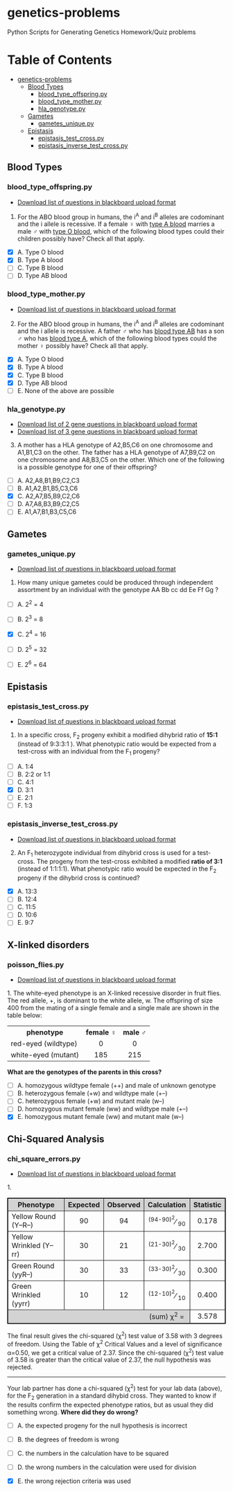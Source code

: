 # genetics-problems
Python Scripts for Generating Genetics Homework/Quiz problems

[comment]: <> ( https://guides.github.com/features/mastering-markdown/ )
[comment]: <> ( https://docs.github.com/en/free-pro-team@latest/github/creating-cloning-and-archiving-repositories/about-readmes )
[comment]: <> ( https://docs.github.com/en/free-pro-team@latest/github/writing-on-github/basic-writing-and-formatting-syntax )

Table of Contents
=================

   * [genetics-problems](#genetics-problems)
      * [Blood Types](#blood-types)
         * [blood_type_offspring.py](#blood_type_offspringpy)
         * [blood_type_mother.py](#blood_type_motherpy)
         * [hla_genotype.py](#hla_genotypepy)
      * [Gametes](#gametes)
         * [gametes_unique.py](#gametes_uniquepy)
      * [Epistasis](#epistasis)
         * [epistasis_test_cross.py](#epistasis_test_crosspy)
         * [epistasis_inverse_test_cross.py](#epistasis_inverse_test_crosspy)


## Blood Types

### blood_type_offspring.py

* [Download list of questions in blackboard upload format](blackboard_upload/bbq-blood_type_offspring.txt)

1. For the ABO blood group in humans, the i<sup>A</sup> and i<sup>B</sup> alleles are codominant and the i allele is recessive. If a female &female; with <u>type A blood</u> marries a male &male; with <u>type O blood</u>, which of the following blood types could their children possibly have? Check all that apply.

- [x] A. Type O blood
- [x] B. Type A blood
- [ ] C. Type B blood
- [ ] D. Type AB blood

### blood_type_mother.py

* [Download list of questions in blackboard upload format](blackboard_upload/bbq-blood_type_mother.txt)

2. For the ABO blood group in humans, the i<sup>A</sup> and i<sup>B</sup> alleles are codominant and the i allele is recessive. A father &male; who has <u>blood type AB</u> has a son &male; who has <u>blood type A</u>, which of the following blood types could the mother &female; possibly have? Check all that apply.

- [x] A. Type O blood
- [x] B. Type A blood
- [x] C. Type B blood
- [x] D. Type AB blood
- [ ] E. None of the above are possible

### hla_genotype.py

* [Download list of 2 gene questions in blackboard upload format](blackboard_upload/bbq-hla_genotypes-2_genes.txt)
* [Download list of 3 gene questions in blackboard upload format](blackboard_upload/bbq-hla_genotypes-3_genes.txt)

3. A mother has a HLA genotype of A2,B5,C6 on one chromosome and A1,B1,C3 on the other. The father has a HLA genotype of A7,B9,C2 on one chromosome and A8,B3,C5 on the other. Which one of the following is a possible genotype for one of their offspring?
- [ ] A. A2,A8,B1,B9,C2,C3
- [ ] B. A1,A2,B1,B5,C3,C6
- [x] C. A2,A7,B5,B9,C2,C6
- [ ] D. A7,A8,B3,B9,C2,C5
- [ ] E. A1,A7,B1,B3,C5,C6

## Gametes

### gametes_unique.py 

* [Download list of questions in blackboard upload format](blackboard_upload/bbq-gametes_unique.txt)

1. How many unique gametes could be produced through independent assortment by an individual with the genotype AA Bb cc dd Ee Ff Gg ?
- [ ] A. 2<sup>2</sup> = 4
- [ ] B. 2<sup>3</sup> = 8
- [x] C. 2<sup>4</sup> = 16
- [ ] D. 2<sup>5</sup> = 32
- [ ] E. 2<sup>6</sup> = 64


## Epistasis

### epistasis_test_cross.py

* [Download list of questions in blackboard upload format](blackboard_upload/bbq-epistasis_test_cross.txt)

1. In a specific cross, F<sub>2</sub> progeny exhibit a modified dihybrid ratio of <b>15:1</b> (instead of 9:3:3:1 ). What phenotypic ratio would be expected from a test-cross with an individual from the F<sub>1</sub> progeny?
- [ ] A. 1:4
- [ ] B. 2:2 or 1:1
- [ ] C. 4:1
- [x] D. 3:1
- [ ] E. 2:1
- [ ] F. 1:3

### epistasis_inverse_test_cross.py

* [Download list of questions in blackboard upload format](blackboard_upload/bbq-epistasis_inverse_test_cross.txt)

2. An F<sub>1</sub> heterozygote individual from dihybrid cross is used for a test-cross. The progeny from the test-cross exhibited a modified <b>ratio of 3:1</b> (instead of 1:1:1:1). What phenotypic ratio would be expected in the F<sub>2</sub> progeny if the dihybrid cross is continued?
- [x] A. 13:3
- [ ] B. 12:4
- [ ] C. 11:5
- [ ] D. 10:6
- [ ] E. 9:7

## X-linked disorders

### poisson_flies.py

* [Download list of questions in blackboard upload format](blackboard_upload/bbq-poisson_flies.txt)


<p>1. The white-eyed phenotype is an X-linked recessive disorder in fruit flies. The red allele, +, is dominant to the white allele, w. The offspring of size 400 from the mating of a single female and a single male are shown in the table below:</p>

<table><tr><th>phenotype</th><th>female &female;</th><th>male &male;</th></tr> <tr><td>red-eyed (wildtype)</td><td align='center'>0</td><td align='center'>0</td></tr> <tr><td>white-eyed (mutant)</td><td align='center'>185</td><td align='center'>215</td></tr> </table>

<p><strong>What are the genotypes of the parents in this cross?</strong></p>

- [ ] A. homozygous wildtype female (++) and male of unknown genotype
- [ ] B. heterozygous female (+w) and wildtype male (+&ndash;)
- [ ] C. heterozygous female (+w) and mutant male (w&ndash;)
- [ ] D. homozygous mutant female (ww) and wildtype male (+&ndash;)
- [x] E. homozygous mutant female (ww) and mutant male (w&ndash;)

## Chi-Squared Analysis

### chi_square_errors.py

* [Download list of questions in blackboard upload format](blackboard_upload/bbq-chi_square_errors.txt)

<p>1. <table border="1" style="border: 1px solid black; border-collapse: collapse;"><colgroup width="160"></colgroup> <colgroup width="80"></colgroup> <colgroup width="80"></colgroup> <colgroup width="100"></colgroup> <colgroup width="80"></colgroup>
<tbody>
<tr><th align="center" style="background-color: lightgray;">Phenotype</th><th align="center" style="background-color: lightgray;">Expected</th><th align="center" style="background-color: lightgray;">Observed</th><th align="center" style="background-color: lightgray;">Calculation</th><th align="center" style="background-color: lightgray;">Statistic</th></tr>
<tr>
<td>Yellow Round (Y–R–)</td>
<td align="center">90</td>
<td align="center">94</td>
<td align="center"><sup>(94-90)<sup>2</sup></sup>⁄ <sub>90</sub></td>
<td align="center">0.178</td>
</tr>
<tr>
<td>Yellow Wrinkled (Y–rr)</td>
<td align="center">30</td>
<td align="center">21</td>
<td align="center"><sup>(21-30)<sup>2</sup></sup>⁄ <sub>30</sub></td>
<td align="center">2.700</td>
</tr>
<tr>
<td>Green Round (yyR–)</td>
<td align="center">30</td>
<td align="center">33</td>
<td align="center"><sup>(33-30)<sup>2</sup></sup>⁄ <sub>30</sub></td>
<td align="center">0.300</td>
</tr>
<tr>
<td>Green Wrinkled (yyrr)</td>
<td align="center">10</td>
<td align="center">12</td>
<td align="center"><sup>(12-10)<sup>2</sup></sup>⁄ <sub>10</sub></td>
<td align="center">0.400</td>
</tr>
<tr>
<td colspan="4" align="right" style="background-color: lightgray;">(sum) χ<sup>2</sup> = </td>
<td align="center">3.578</td>
</tr>
</tbody>
</table></p>
<p></p>
<p>The final result gives the chi-squared (χ<sup>2</sup>) test value of 3.58 with 3 degrees of freedom. Using the Table of χ<sup>2</sup> Critical Values and a level of significance α=0.50, we get a critical value of 2.37. Since the chi-squared (χ<sup>2</sup>) test value of 3.58 is greater than the critical value of 2.37, the null hypothesis was rejected.</p>
<hr />
<p>Your lab partner has done a chi-squared (χ<sup>2</sup>) test for your lab data (above), for the F<sub>2</sub> generation in a standard dihybid cross. They wanted to know if the results confirm the expected phenotype ratios, but as usual they did something wrong. <strong>Where did they do wrong?</strong></p>

- [ ] A. the expected progeny for the null hypothesis is incorrect
- [ ] B. the degrees of freedom is wrong
- [ ] C. the numbers in the calculation have to be squared
- [ ] D. the wrong numbers in the calculation were used for division
- [x] E. the wrong rejection criteria was used


